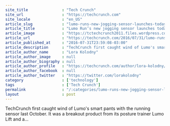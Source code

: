 ```yaml
---
site_title               : "Tech Crunch"
site_url                 : "https://techcrunch.com"
site_locale              : "en_US"
article_slug             : "lumo-runs-new-jogging-sensor-launches-today-heres-how-it-stacks-up"
article_title            : "Lumo Run’s new jogging sensor launches today – here’s how it stacks up"
article_image            : "https://tctechcrunch2011.files.wordpress.com/2016/07/fullsizerender-12.jpg?w=764&h=400&crop=1"
article_url              : "https://techcrunch.com/2016/07/31/lumo-runs-new-jogging-sensor-launches-today-heres-how-it-stacks-up/"
article_published_at     : "2016-07-31T23:59:08-03:00"
article_description      : "TechCrunch first caught wind of Lumo's smart pants with the running sensor last October. It was a breakout product from its posture trainer Lumo Lift and a..."
article_author_name      : "Lora Kolodny"
article_author_image     : null
article_author_biography : null
article_author_profile   : "https://techcrunch.com/author/lora-kolodny/"
article_author_facebook  : null
article_author_twitter   : "https://twitter.com/lorakolodny"
category                 : ['technology']
tags                     : ['Tech Crunch']
permalink                : "/:categories/lumo-runs-new-jogging-sensor-launches-today-heres-how-it-stacks-up/"
layout                   : post
---
```


TechCrunch first caught wind of Lumo's smart pants with the running sensor last October. It was a breakout product from its posture trainer Lumo Lift and a...
